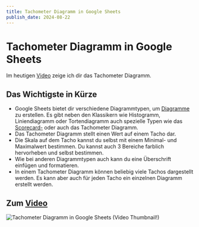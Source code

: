 ```yaml
---
title: Tachometer Diagramm in Google Sheets
publish_date: 2024-08-22
---
```


# Tachometer Diagramm in Google Sheets

Im heutigen [Video](https://youtu.be/WpymAdPGVSY) zeige ich dir das Tachometer Diagramm. 

## Das Wichtigste in Kürze

- Google Sheets bietet dir verschiedene Diagrammtypen, um [Diagramme](https://youtu.be/yZKo1IvFqas) zu erstellen. Es gibt neben den Klassikern wie Histogramm, Liniendiagramm oder Tortendiagramm auch spezielle Typen wie das [Scorecard-](https://youtu.be/p9GklIDiHoE) oder auch das Tachometer Diagramm.
- Das Tachometer Diagramm stellt einen Wert auf einem Tacho dar.
- Die Skala auf dem Tacho kannst du selbst mit einem Minimal- und Maximalwert bestimmen. Du kannst auch 3 Bereiche farblich hervorheben und selbst bestimmen.
- Wie bei anderen Diagrammtypen auch kann du eine Überschrift einfügen und formatieren.
- In einem Tachometer Diagramm können beliebig viele Tachos dargestellt werden. Es kann aber auch für jeden Tacho ein einzelnen Diagramm erstellt werden.

## Zum [Video](https://youtu.be/WpymAdPGVSY)

![Tachometer Diagramm in Google Sheets (Video Thumbnail!)](../../thumbnails/Fertig625.jpg "Tachometer Diagramm in Google Sheets (Video Thumbnail!)")